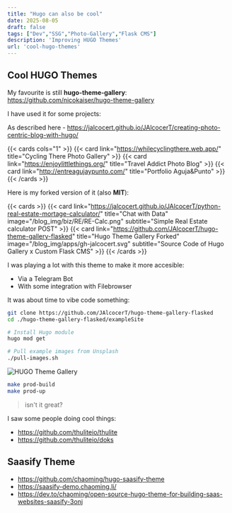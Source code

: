 ```yaml
---
title: "Hugo can also be cool"
date: 2025-08-05
draft: false
tags: ["Dev","SSG","Photo-Gallery","Flask CMS"]
description: 'Improving HUGO Themes'
url: 'cool-hugo-themes'
---
```



## Cool HUGO Themes

My favourite is still **hugo-theme-gallery**: https://github.com/nicokaiser/hugo-theme-gallery

I have used it for some projects:

As described here - https://jalcocert.github.io/JAlcocerT/creating-photo-centric-blog-with-hugo/

{{< cards cols="1" >}}
  {{< card link="https://whilecyclingthere.web.app/" title="Cycling There Photo Gallery" >}}
  {{< card link="https://enjoylittlethings.org/" title="Travel Addict Photo Blog" >}}
  {{< card link="http://entreagujaypunto.com/" title="Portfolio Aguja&Punto" >}}
{{< /cards >}}

Here is my forked version of it (also **MIT**):

{{< cards >}}
  {{< card link="https://jalcocert.github.io/JAlcocerT/python-real-estate-mortage-calculator/" title="Chat with Data" image="/blog_img/biz/RE/RE-Calc.png" subtitle="Simple Real Estate calculator POST" >}}
  {{< card link="https://github.com/JAlcocerT/hugo-theme-gallery-flasked" title="Hugo Theme Gallery Forked" image="/blog_img/apps/gh-jalcocert.svg" subtitle="Source Code of Hugo Gallery x Custom Flask CMS" >}}
{{< /cards >}}

I was playing a lot with this theme to make it more accesible:

* Via a Telegram Bot
* With some integration with Filebrowser

It was about time to vibe code something:

```sh
git clone https://github.com/JAlcocerT/hugo-theme-gallery-flasked
cd ./hugo-theme-gallery-flasked/exampleSite

# Install Hugo module
hugo mod get

# Pull example images from Unsplash
./pull-images.sh
```

![HUGO Theme Gallery](/blog_img/web/hugo-theme-gallery.png)

```sh
make prod-build
make prod-up
```

> isn't it great?


I saw some people doing cool things:

* https://github.com/thuliteio/thulite
* https://github.com/thuliteio/doks



## Saasify Theme

* https://github.com/chaoming/hugo-saasify-theme
* https://saasify-demo.chaoming.li/
* https://dev.to/chaoming/open-source-hugo-theme-for-building-saas-websites-saasify-3onj